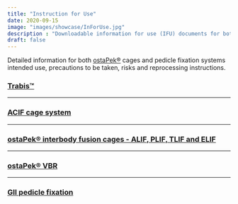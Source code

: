 ```yaml
---
title: "Instruction for Use"
date: 2020-09-15
image: "images/showcase/InForUse.jpg"
description : "Downloadable information for use (IFU) documents for both ostaPek® cages and pedicle fixation systems."
draft: false
---
```


Detailed information for both [ostaPek®](https://spinenuances.com/ostapek_carbon_composite) cages and pedicle fixation systems intended use, precautions to be taken, risks and reprocessing instructions.

<!--more-->

<!-- Preoperative instructions to the patient are essential. The patient should be made aware of the limitations of the implant and potential adverse effects of the surgery. 
The patient should be instructed to limit postoperative activities as this will reduce the risk of bent, broken or loose implants. 
The patient must be made aware that implants may bend, break or loosen even though restrictions in activity are followed.
Postoperative evaluation of the fusion and implant status is necessary. After the fusion, implant does not have to be removed. -->

### [Trabis™](https://saps2412.github.io/IFUs/US_Trabis_IFU_2018-04.pdf)

-----

### [ACIF cage system](https://saps2412.github.io/IFUs/US_ACIF_IFU_2017-09.pdf)

-----

### [ostaPek® interbody fusion cages - ALIF, PLIF, TLIF and ELIF](https://saps2412.github.io/IFUs/US_ostaPek_Interbody_Fusion_Cages_IFU_2018-10.pdf)

-----

### [ostaPek® VBR](https://saps2412.github.io/IFUs/US_VBR_System_IFU_2020-05.pdf)

-----

### [GII pedicle fixation](https://saps2412.github.io/IFUs/US_GII_spinal_fixation_system_IFU_2020-05.pdf)

